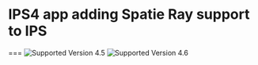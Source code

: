 # IPS4 app adding Spatie Ray support to IPS
===
![Supported Version 4.5](https://img.shields.io/badge/IPS-4.5-green)  ![Supported Version 4.6](https://img.shields.io/badge/IPS-4.6-green)
